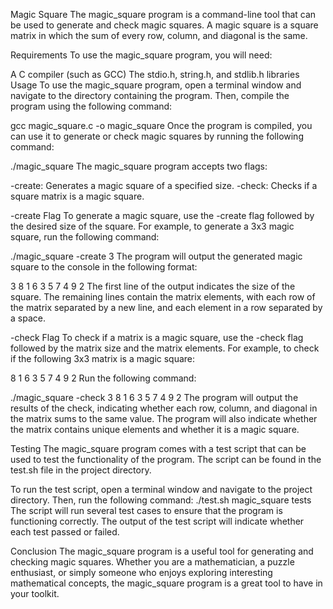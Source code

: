Magic Square
The magic_square program is a command-line tool that can be used to generate and check magic squares. A magic square is a square matrix in which the sum of every row, column, and diagonal is the same.

Requirements
To use the magic_square program, you will need:

A C compiler (such as GCC)
The stdio.h, string.h, and stdlib.h libraries
Usage
To use the magic_square program, open a terminal window and navigate to the directory containing the program. Then, compile the program using the following command:

gcc magic_square.c -o magic_square
Once the program is compiled, you can use it to generate or check magic squares by running the following command:

./magic_square <flag>
The magic_square program accepts two flags:

-create: Generates a magic square of a specified size.
-check: Checks if a square matrix is a magic square.

-create Flag
To generate a magic square, use the -create flag followed by the desired size of the square. For example, to generate a 3x3 magic square, run the following command:

./magic_square -create 3
The program will output the generated magic square to the console in the following format:

3
8 1 6
3 5 7
4 9 2
The first line of the output indicates the size of the square. The remaining lines contain the matrix elements, with each row of the matrix separated by a new line, and each element in a row separated by a space.

-check Flag
To check if a matrix is a magic square, use the -check flag followed by the matrix size and the matrix elements. For example, to check if the following 3x3 matrix is a magic square:

8 1 6
3 5 7
4 9 2
Run the following command:

./magic_square -check
3
8 1 6
3 5 7
4 9 2
The program will output the results of the check, indicating whether each row, column, and diagonal in the matrix sums to the same value. The program will also indicate whether the matrix contains unique elements and whether it is a magic square.

Testing
The magic_square program comes with a test script that can be used to test the functionality of the program. The script can be found in the test.sh file in the project directory.

To run the test script, open a terminal window and navigate to the project directory. Then, run the following command:
./test.sh magic_square tests
The script will run several test cases to ensure that the program is functioning correctly. The output of the test script will indicate whether each test passed or failed.

Conclusion
The magic_square program is a useful tool for generating and checking magic squares. Whether you are a mathematician, a puzzle enthusiast, or simply someone who enjoys exploring interesting mathematical concepts, the magic_square program is a great tool to have in your toolkit.
